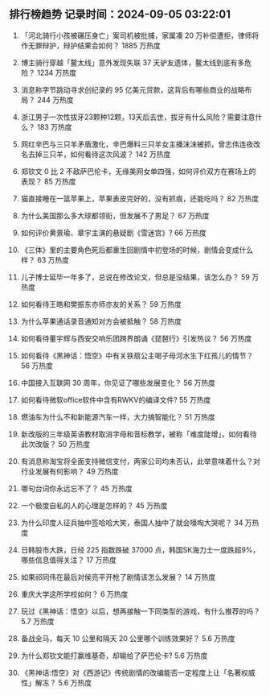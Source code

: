 
## 排行榜趋势 记录时间：2024-09-05 03:22:01
  
  1. 「河北骑行小孩被碾压身亡」案司机被批捕，家属凑 20 万补偿遭拒，律师将作无罪辩护，辩护结果会如何？ 1885 万热度
    
  2. 博主骑行穿越「鳌太线」意外发现失联 37 天驴友遗体，鳌太线到底有多危险？ 1234 万热度
    
  3. 消息称字节跳动寻求创纪录的 95 亿美元贷款，这背后有哪些商业的战略布局？ 244 万热度
    
  4. 浙江男子一次性拔牙23颗种12颗，13天后去世，拔牙有什么风险？需要注意什么？ 183 万热度
    
  5. 网红辛巴与三只羊矛盾激化，辛巴爆料三只羊女主播沫沫被抓，曾志伟连夜改名去掉三只羊，如何看待这次风波？ 142 万热度
    
  6. 郑钦文 0 比 2 不敌萨巴伦卡，无缘美网女单四强，如何评价双方在赛场上的表现？ 85 万热度
    
  7. 猫直接睡在一篮苹果上，苹果表皮完好的，没有抓痕，还能吃吗？ 82 万热度
    
  8. 为什么美国那么多大球都领衔，但发展不了男足？ 67 万热度
    
  9. 如何评价黄景瑜、章宇主演的悬疑剧《雪迷宫》? 66 万热度
    
  10. 《三体》里的主要角色死后都重生回剧情中初登场的时候，剧情会变成什么样？ 63 万热度
    
  11. 儿子博士延毕一年多了，总说在修改论文，但总是没结果，该怎么办？ 59 万热度
    
  12. 如何看待王皓和樊振东亦师亦友的关系？ 59 万热度
    
  13. 为什么苹果通话录音通知对方会被抵触？ 58 万热度
    
  14. 如何看待董宇辉与西安交响乐团跨界朗诵《琵琶行》引发热议？ 56 万热度
    
  15. 如何看待《黑神话：悟空》中有关铁扇公主喝子母河水生下红孩儿的情节？ 56 万热度
    
  16. 中国接入互联网 30 周年，你见证了哪些发展变化？ 56 万热度
    
  17. 如何看待微软office软件中含有RWKV的编译文件? 55 万热度
    
  18. 燃油车为什么不和新能源汽车一样，大力搞智能化？ 51 万热度
    
  19. 新改版的三年级英语教材取消字母和音标教学，被称「难度陡增」，如何看待此次改版？ 50 万热度
    
  20. 有消息称淘宝将全面支持微信支付，两家公司均未否认，此举意味着什么？对行业发展有何影响？ 49 万热度
    
  21. 哪句台词你永远忘不了？ 45 万热度
    
  22. 一个极度自私的人的心理是怎样的？ 45 万热度
    
  23. 为什么印度人征兵抽中签哈哈大笑，泰国人抽中了就会嚎啕大哭呢？ 34 万热度
    
  24. 日韩股市大跌，日经 225 指数跌破 37000 点，韩国SK海力士一度跌超9%，哪些信息值得关注？ 17 万热度
    
  25. 如果祁同伟在最后对侯亮平开枪了剧情该怎么发展？ 14 万热度
    
  26. 重庆大学这所学校如何？ 6 万热度
    
  27. 玩过《黑神话：悟空》以后，想再接触一下同类型的游戏，有什么推荐的吗？ 5.7 万热度
    
  28. 备战全马，每天 10 公里和隔天 20 公里哪个训练效果好？ 5.6 万热度
    
  29. 为什么郑钦文能打赢维基奇，却输给了萨巴伦卡? 5.6 万热度
    
  30. 《黑神话:悟空》对《西游记》传统剧情的改编能否一定程度上让「名著权威性」解冻？ 5.6 万热度
    